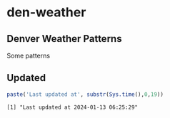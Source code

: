 # den-weather

## Denver Weather Patterns

Some patterns

## Updated

``` r
paste('Last updated at', substr(Sys.time(),0,19))
```

    [1] "Last updated at 2024-01-13 06:25:29"
